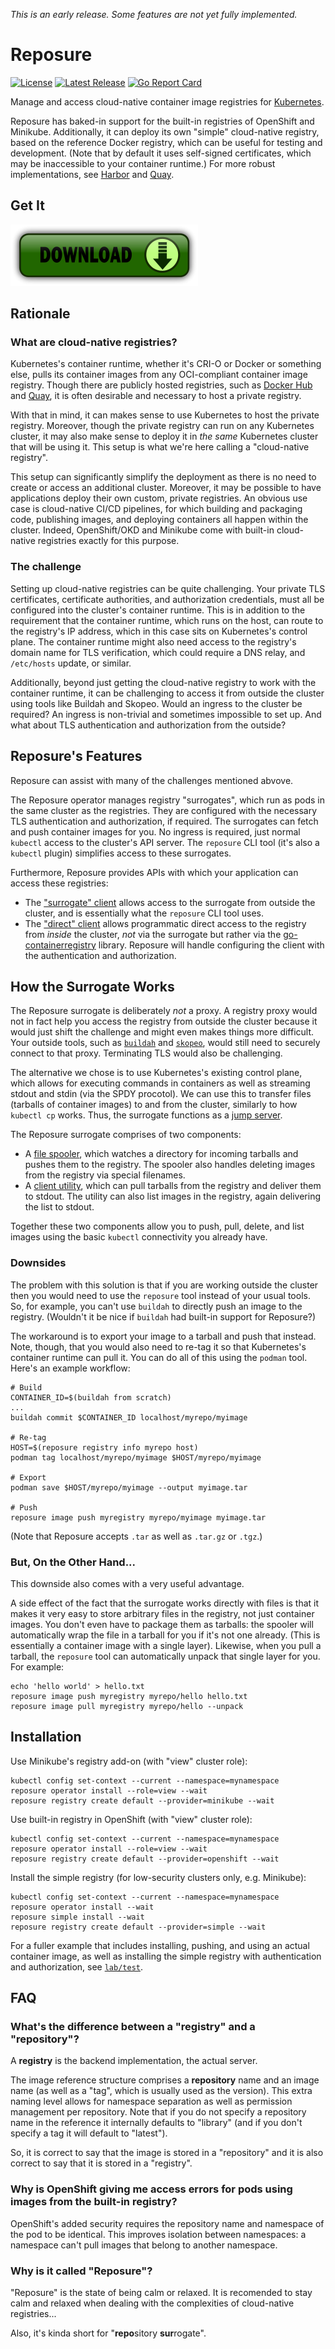 *This is an early release. Some features are not yet fully implemented.*

Reposure
========

[![License](https://img.shields.io/badge/License-Apache%202.0-blue.svg)](https://opensource.org/licenses/Apache-2.0)
[![Latest Release](https://img.shields.io/github/release/tliron/reposure.svg)](https://github.com/tliron/reposure/releases/latest)
[![Go Report Card](https://goreportcard.com/badge/github.com/tliron/reposure)](https://goreportcard.com/report/github.com/tliron/reposure)

Manage and access cloud-native container image registries for [Kubernetes](https://kubernetes.io/).

Reposure has baked-in support for the built-in registries of OpenShift and Minikube. Additionally, it
can deploy its own "simple" cloud-native registry, based on the reference Docker registry, which can
be useful for testing and development. (Note that by default it uses self-signed certificates, which
may be inaccessible to your container runtime.) For more robust implementations, see
[Harbor](https://goharbor.io/) and [Quay](https://www.projectquay.io/).


Get It
------

[![Download](assets/media/download.png "Download")](https://github.com/tliron/reposure/releases)


Rationale
---------

### What are cloud-native registries?

Kubernetes's container runtime, whether it's CRI-O or Docker or something else, pulls its container
images from any OCI-compliant container image registry. Though there are publicly hosted registries,
such as [Docker Hub](https://hub.docker.com/) and [Quay](https://quay.io/), it is often desirable and
necessary to host a private registry.

With that in mind, it can makes sense to use Kubernetes to host the private registry. Moreover, though
the private registry can run on any Kubernetes cluster, it may also make sense to deploy it in *the same*
Kubernetes cluster that will be using it. This setup is what we're here calling a "cloud-native registry".

This setup can significantly simplify the deployment as there is no need to create or access an additional
cluster. Moreover, it may be possible to have applications deploy their own custom, private registries.
An obvious use case is cloud-native CI/CD pipelines, for which building and packaging code, publishing
images, and deploying containers all happen within the cluster. Indeed, OpenShift/OKD and Minikube come
with built-in cloud-native registries exactly for this purpose.

### The challenge

Setting up cloud-native registries can be quite challenging. Your private TLS certificates, certificate
authorities, and authorization credentials, must all be configured into the cluster's container runtime.
This is in addition to the requirement that the container runtime, which runs on the host, can route to
the registry's IP address, which in this case sits on Kubernetes's control plane. The container runtime
might also need access to the registry's domain name for TLS verification, which could require a DNS
relay, and `/etc/hosts` update, or similar.

Additionally, beyond just getting the cloud-native registry to work with the container runtime, it can
be challenging to access it from outside the cluster using tools like Buildah and Skopeo. Would an
ingress to the cluster be required? An ingress is non-trivial and sometimes impossible to set up. And
what about TLS authentication and authorization from the outside?


Reposure's Features
-------------------

Reposure can assist with many of the challenges mentioned abvove.

The Reposure operator manages registry "surrogates", which run as pods in the same cluster as the
registries. They are configured with the necessary TLS authentication and authorization, if required.
The surrogates can fetch and push container images for you. No ingress is required, just normal
`kubectl` access to the cluster's API server. The `reposure` CLI tool (it's also a `kubectl` plugin)
simplifies access to these surrogates.

Furthermore, Reposure provides APIs with which your application can access these registries:

* The ["surrogate" client](client/surrogate/) allows access to the surrogate from outside the
  cluster, and is essentially what the `reposure` CLI tool uses.
* The ["direct" client](client/direct/) allows programmatic direct access to the registry from
  *inside* the cluster, *not* via the surrogate but rather via the
  [go-containerregistry](https://github.com/google/go-containerregistry) library. Reposure will
  handle configuring the client with the authentication and authorization.


How the Surrogate Works
-----------------------

The Reposure surrogate is deliberately *not* a proxy. A registry proxy would not in fact help you
access the registry from outside the cluster because it would just shift the challenge and might
even makes things more difficult. Your outside tools, such as [`buildah`](https://buildah.io/) and
[`skopeo`](https://github.com/containers/skopeo), would still need to securely connect to that
proxy. Terminating TLS would also be challenging.

The alternative we chose is to use Kubernetes's existing control plane, which allows for executing
commands in containers as well as streaming stdout and stdin (via the SPDY procotol). We can use
this to transfer files (tarballs of container images) to and from the cluster, similarly to how
`kubectl cp` works. Thus, the surrogate functions as a
[jump server](https://en.wikipedia.org/wiki/Jump_server).

The Reposure surrogate comprises of two components:

* A [file spooler](reposure-registry-spooler), which watches a directory for incoming tarballs and
  pushes them to the registry. The spooler also handles deleting images from the registry via
  special filenames.
* A [client utility](reposure-registry-client), which can pull tarballs from the registry and
  deliver them to stdout. The utility can also list images in the registry, again delivering the
  list to stdout.

Together these two components allow you to push, pull, delete, and list images using the basic
`kubectl` connectivity you already have.

### Downsides

The problem with this solution is that if you are working outside the cluster then you would need
to use the `reposure` tool instead of your usual tools. So, for example, you can't use `buildah`
to directly push an image to the registry. (Wouldn't it be nice if `buildah` had built-in support
for Reposure?)

The workaround is to export your image to a tarball and push that instead. Note, though, that you
would also need to re-tag it so that Kubernetes's container runtime can pull it. You can do all of
this using the `podman` tool. Here's an example workflow:

    # Build
    CONTAINER_ID=$(buildah from scratch)
    ...
    buildah commit $CONTAINER_ID localhost/myrepo/myimage

    # Re-tag
    HOST=$(reposure registry info myrepo host)
    podman tag localhost/myrepo/myimage $HOST/myrepo/myimage

    # Export
    podman save $HOST/myrepo/myimage --output myimage.tar

    # Push
    reposure image push myregistry myrepo/myimage myimage.tar

(Note that Reposure accepts `.tar` as well as `.tar.gz` or `.tgz`.)

### But, On the Other Hand...

This downside also comes with a very useful advantage.

A side effect of the fact that the surrogate works directly with files is that it makes it very
easy to store arbitrary files in the registry, not just container images. You don't even have to
package them as tarballs: the spooler will automatically wrap the file in a tarball for you if
it's not one already. (This is essentially a container image with a single layer). Likewise, when
you pull a tarball, the `reposure` tool can automatically unpack that single layer for you. For
example:

    echo 'hello world' > hello.txt
    reposure image push myregistry myrepo/hello hello.txt
    reposure image pull myregistry myrepo/hello --unpack


Installation
------------

Use Minikube's registry add-on (with "view" cluster role):

    kubectl config set-context --current --namespace=mynamespace
    reposure operator install --role=view --wait
    reposure registry create default --provider=minikube --wait

Use built-in registry in OpenShift (with "view" cluster role):

    kubectl config set-context --current --namespace=mynamespace
    reposure operator install --role=view --wait
    reposure registry create default --provider=openshift --wait

Install the simple registry (for low-security clusters only, e.g. Minikube):

    kubectl config set-context --current --namespace=mynamespace
    reposure operator install --wait
    reposure simple install --wait
    reposure registry create default --provider=simple --wait

For a fuller example that includes installing, pushing, and using an actual container image, as
well as installing the simple registry with authentication and authorization, see
[`lab/test`](lab/test).


FAQ
---

### What's the difference between a "registry" and a "repository"?

A **registry** is the backend implementation, the actual server.

The image reference structure comprises a **repository** name and an image name (as well as a
"tag", which is usually used as the version). This extra naming level allows for namespace
separation as well as permission management per repository. Note that if you do not specify a
repository name in the reference it internally defaults to "library" (and if you don't specify a
tag it will default to "latest").

So, it is correct to say that the image is stored in a "repository" and it is also correct to say
that it is stored in a "registry".

### Why is OpenShift giving me access errors for pods using images from the built-in registry?

OpenShift's added security requires the repository name and namespace of the pod to be identical.
This improves isolation between namespaces: a namespace can't pull images that belong to another
namespace.

### Why is it called "Reposure"?

"Reposure" is the state of being calm or relaxed. It is recomended to stay calm and relaxed when
dealing with the complexities of cloud-native registries...

Also, it's kinda short for "**repo**sitory **sur**rogate".
